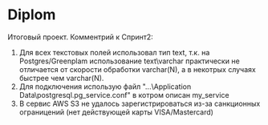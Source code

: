 # Diplom
Итоговый проект.
Комментрий к Спринт2:
1. Для всех текстовых полей использовал тип text, т.к. на Postgres/Greenplam использование text\varchar практически не отличается от скорости обработки varchar(N), а в некотрых случаях быстрее чем varchar(N).
2. Для подключения использую файл "...\Application Data\postgresql\.pg_service.conf" в котром описан my_service
3. В сервис AWS S3 не удалось зарегистрироваться из-за санкционных ограницений (нет действующей карты VISA/Mastercard)